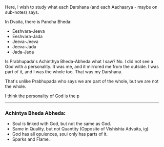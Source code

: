 Here, I wish to study what each Darshana (and each Aachaarya - maybe on sub-notes) says.

In Dvaita, there is Pancha Bheda:
- Eeshvara-Jeeva
- Eeshvara-Jada
- Jeeva-Jeeva
- Jeeva-Jada
- Jada-Jada

Is Prabhupada's Achinthya Bheda-Abheda what I saw? No. I did not see a God with a personality. It was me, and it mirrored me from the outside. I was part of it, and I was the whole too. That was my Darshana.

That's unlike Prabhupada who says we are part of the whole, but we are not the whole. 

I think the personality of God is the p

---

### Achintya Bheda Abheda:
- Soul is linked with God, but not the same as God.
- Same in Quality, but not Quantity (Opposite of Vishishta Advaita, ig)
- God has all opulences, soul only has parts of it.
- Sparks and Flame.



